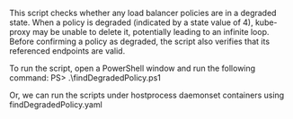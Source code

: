 This script checks whether any load balancer policies are in a degraded state. When a policy is degraded (indicated by a state value of 4), kube-proxy may be unable to delete it, potentially leading to an infinite loop. Before confirming a policy as degraded, the script also verifies that its referenced endpoints are valid.

To run the script, open a PowerShell window and run the following command: 
 PS> .\findDegradedPolicy.ps1

 Or, we can run the scripts under hostprocess daemonset containers using findDegradedPolicy.yaml